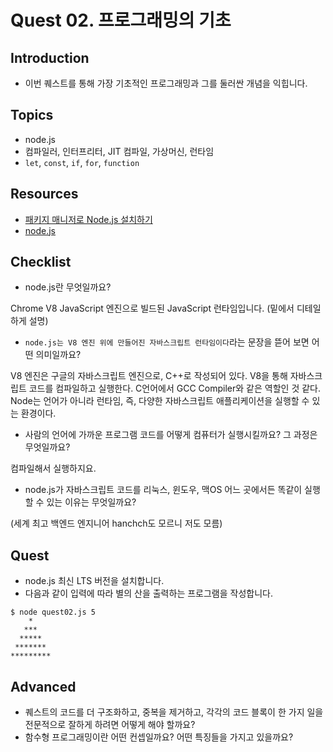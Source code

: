 # Quest 02. 프로그래밍의 기초

## Introduction
* 이번 퀘스트를 통해 가장 기초적인 프로그래밍과 그를 둘러싼 개념을 익힙니다.

## Topics
* node.js
* 컴파일러, 인터프리터, JIT 컴파일, 가상머신, 런타임
* `let`, `const`, `if`, `for`, `function`

## Resources
* [패키지 매니저로 Node.js 설치하기](https://nodejs.org/ko/download/package-manager/)
* [node.js](https://nodejs.org/ko/)

## Checklist
* node.js란 무엇일까요? 

Chrome V8 JavaScript 엔진으로 빌드된 JavaScript 런타임입니다. (밑에서 디테일하게 설명)

* `node.js는 V8 엔진 위에 만들어진 자바스크립트 런타임이다`라는 문장을 뜯어 보면 어떤 의미일까요?

V8 엔진은 구글의 자바스크립트 엔진으로, C++로 작성되어 있다. V8을 통해 자바스크립트 코드를 컴파일하고 실행한다. C언어에서 GCC Compiler와 같은 역할인 것 같다. Node는 언어가 아니라 런타임, 즉, 다양한 자바스크립트 애플리케이션을 실행할 수 있는 환경이다.

* 사람의 언어에 가까운 프로그램 코드를 어떻게 컴퓨터가 실행시킬까요? 그 과정은 무엇일까요?

컴파일해서 실행하지요.

* node.js가 자바스크립트 코드를 리눅스, 윈도우, 맥OS 어느 곳에서든 똑같이 실행할 수 있는 이유는 무엇일까요?

(세계 최고 백엔드 엔지니어 hanchch도 모르니 저도 모름)

## Quest
* node.js 최신 LTS 버전을 설치합니다.
* 다음과 같이 입력에 따라 별의 산을 출력하는 프로그램을 작성합니다.
```
$ node quest02.js 5
    *
   ***
  *****
 *******
*********
```

## Advanced
* 퀘스트의 코드를 더 구조화하고, 중복을 제거하고, 각각의 코드 블록이 한 가지 일을 전문적으로 잘하게 하려면 어떻게 해야 할까요?
* 함수형 프로그래밍이란 어떤 컨셉일까요? 어떤 특징들을 가지고 있을까요?
